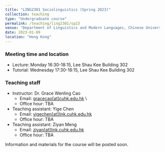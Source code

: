 ```yaml
---
title: "LING2301 Sociolinguistics (Spring 2023)"
collection: teaching
type: "Undergraduate course"
permalink: /teaching/ling2301/sp23
venue: "Department of Linguistics and Modern Languages, Chinese University of Hong Kong"
date: 2023-01-09
location: "Hong Kong"
---
```


<!--
### Meeting time and location
Time: Mon 16:30-18:15 \
Location: LSK 302
-->
### Meeting time and location
* Lecture: Monday 16:30-18:15, Lee Shau Kee Building 302
* Tutorial: Wednesday 17:30-18:15, Lee Shau Kee Building 302

### Teaching staff 
* Instructor: Dr. Grace Wenling Cao
  * Email: [gracecao\[at\]cuhk.edu.hk](mailto:gracecao@cuhk.edu.hk) \
  * Office hour: TBA 
* Teaching assistant: Yige Chen
  * Email: [yigechen\[at\]link.cuhk.edu.hk](mailto:yigechen@link.cuhk.edu.hk) 
  * Office hour: TBA 
* Teaching assistant: Ziyan Meng
  * Email: [ziyan\[at\]link.cuhk.edu.hk](mailto:ziyan@link.cuhk.edu.hk) 
  * Office hour: TBA 
<!--
### Instructor: Dr. Grace Wenling Cao
Email: [gracecao\[at\]cuhk.edu.hk](mailto:gracecao@cuhk.edu.hk) \
Office hour: TBA 

### TA: Yige Chen
Email: [yigechen.cuhk\[at\]outlook.com](mailto:yigechen.cuhk@outlook.com) \
Office hour: TBA 
-->

Information and materials for the course will be posted soon. 

<!--
Heading 1
======

Heading 2
======

Heading 3
======
-->
